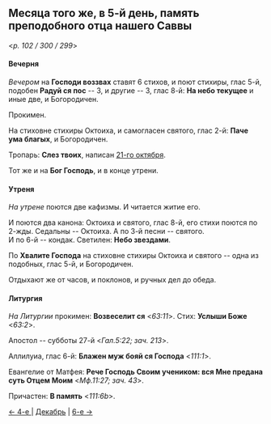 
## Месяца того же, в 5-й день, память преподобного отца нашего Саввы

<*p. 102 / 300 / 299*>

#### Вечерня

*Вечером* на **Господи воззвах** ставят 6 стихов, и поют стихиры, глас 5-й, подобен **Радуй ся пос** -- 3, 
и другие -- 3, глас 8-й: **На небо текущее** и иные две, и Богородичен. 

Прокимен.  

На стиховне стихиры Октоиха, и самогласен святого, глас 2-й: **Паче ума благых**, 
и Богородичен.    

Тропарь: **Слез твоих**, написан [21-го октября](../10_october/10_21_AST.ru.md). 

Тот же и на **Бог Господь**, и в конце утрени. 

#### Утреня

*На утрене* поются две кафизмы. 
И читается житие его.  
 
И поются два канона: Октоиха и святого, глас 8-й, его стихи поются по 2-жды. 
Седальны -- Октоиха. 
А по 3-й песни -- святого.  
И по 6-й -- кондак. 
Светилен: **Небо звездами**. 

По **Хвалите Господа** на стиховне стихиры Октоиха и святого -- одна из подобных, 
глас 5-й, и Богородичен. 
 
Отдыхают же от часов, и поклонов, и ручных дел до обеда.  
 
#### Литургия

*На Литургии* прокимен: **Возвеселит ся** <*63:11*>. 
Стих: **Услыши Боже** <*63:2*>.

Апостол -- субботы 27-й <*Гал.5:22; зач. 213*>. 

Аллилуиа, глас 6-й: **Блажен муж бояй ся Господа** <*111:1*>. 

Евангелие от Матфея: **Рече Господь Своим учеником: вся Мне предана суть Отцем Моим** <*Мф.11:27; зач. 43*>. 

Причастен: **В память** <*111:6b*>. 

[← 4-е ](12_04_AST.ru.md) | [Декабрь](README.md#5-й) | [6-е →](12_06_AST.ru.md) 
